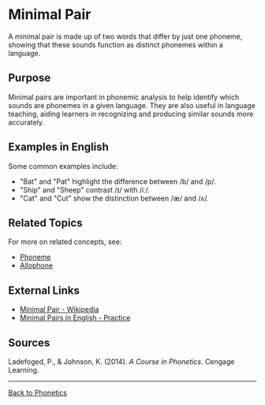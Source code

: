 # Minimal Pair

A minimal pair is made up of two words that differ by just one phoneme, showing that these sounds function as distinct phonemes within a language.

## Purpose

Minimal pairs are important in phonemic analysis to help identify which sounds are phonemes in a given language. They are also useful in language teaching, aiding learners in recognizing and producing similar sounds more accurately.

## Examples in English

Some common examples include:

- "Bat" and "Pat" highlight the difference between /b/ and /p/.
- "Ship" and "Sheep" contrast /ɪ/ with /iː/.
- "Cat" and "Cut" show the distinction between /æ/ and /ʌ/.

## Related Topics

For more on related concepts, see:

- [Phoneme](Phoneme.md)
- [Allophone](../Phonology/Allophone.md)

## External Links

- [Minimal Pair - Wikipedia](https://en.wikipedia.org/wiki/Minimal_pair)
- [Minimal Pairs in English - Practice](https://www.englishclub.com/pronunciation/minimal-pairs.htm)

## Sources

Ladefoged, P., & Johnson, K. (2014). *A Course in Phonetics*. Cengage Learning.

---

[Back to Phonetics](../README.md)
